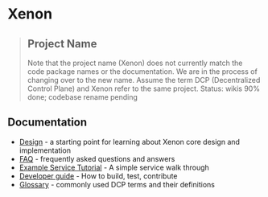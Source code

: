 # Xenon

> ## Project Name
> Note that the project name (Xenon) does not currently match the code package names or the documentation. We are in the process of changing over to the new name. Assume the term DCP (Decentralized Control Plane) and Xenon refer to the same project.
> Status: wikis 90% done; codebase rename pending

## Documentation

* [Design](dcp-Design) - a starting point for learning about Xenon core design and implementation
* [FAQ](dcp-FAQ) - frequently asked questions and answers
* [Example Service Tutorial](dcp-Example-Service-Tutorial) - A simple service walk through 
* [Developer guide](dcp-DeveloperGuide) - How to build, test, contribute
* [Glossary](Glossary) - commonly used DCP terms and their definitions
